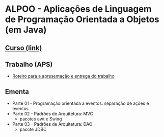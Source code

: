 # ALPOO - Aplicações de Linguagem de Programação Orientada a Objetos (em Java)


## [Curso (link)](../../indie/java/java2.html)


## Trabalho (APS)

- [Roteiro para a apresentação e entrega do trabalho](alpoo_files/aps/2025_2_CC_SI_4.pdf)

## Ementa

- Parte 01 - Programação orientada a eventos: separação de ações e eventos
- Parte 02 - Padrões de Arquitetura: MVC
  - pacotes awt e Swing
- Parte 03 - Padrões de Arquitetura: DAO
  - pacote JDBC
